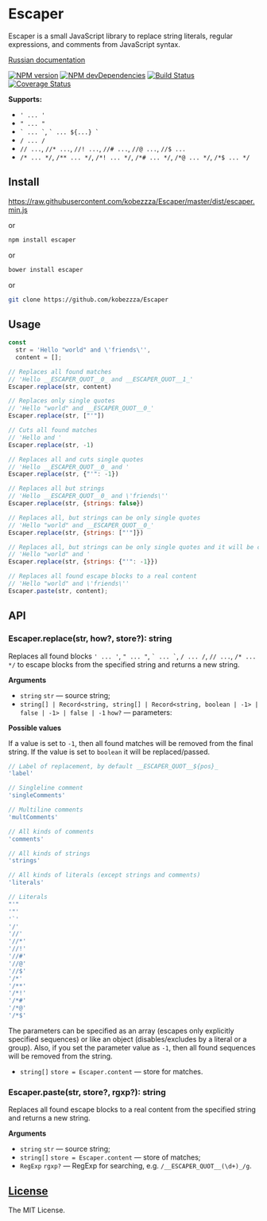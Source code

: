 Escaper
=======

Escaper is a small JavaScript library to replace string literals, regular expressions, and comments from JavaScript syntax.

[Russian documentation](https://github.com/kobezzza/Escaper/blob/master/README.ru.md)

[![NPM version](http://img.shields.io/npm/v/escaper.svg?style=flat)](http://badge.fury.io/js/escaper)
[![NPM devDependencies](http://img.shields.io/david/dev/kobezzza/Escaper.svg?style=flat)](https://david-dm.org/kobezzza/Escaper?type=dev)
[![Build Status](http://img.shields.io/travis/kobezzza/Escaper.svg?style=flat&branch=master)](https://travis-ci.org/kobezzza/Escaper)
[![Coverage Status](http://img.shields.io/coveralls/kobezzza/Escaper.svg?style=flat)](https://coveralls.io/r/kobezzza/Escaper?branch=master)

**Supports:**

* `' ... '`
* `" ... "`
* `` ` ... ` ``, `` ` ... ${...} ` ``
* `/ ... /`
* `// ...`, `//* ...`, `//! ...`, `//# ...`, `//@ ...`, `//$ ...`
* `/* ... */`, `/** ... */`, `/*! ... */`, `/*# ... */`, `/*@ ... */`, `/*$ ... */`

## Install

https://raw.githubusercontent.com/kobezzza/Escaper/master/dist/escaper.min.js

or

```bash
npm install escaper
```

or

```bash
bower install escaper
```

or

```bash
git clone https://github.com/kobezzza/Escaper
```

## Usage

```js
const
  str = 'Hello "world" and \'friends\'',
  content = [];

// Replaces all found matches
// 'Hello __ESCAPER_QUOT__0_ and __ESCAPER_QUOT__1_'
Escaper.replace(str, content)

// Replaces only single quotes
// 'Hello "world" and __ESCAPER_QUOT__0_'
Escaper.replace(str, ["'"])

// Cuts all found matches
// 'Hello and '
Escaper.replace(str, -1)

// Replaces all and cuts single quotes
// 'Hello __ESCAPER_QUOT__0_ and '
Escaper.replace(str, {"'": -1})

// Replaces all but strings
// 'Hello __ESCAPER_QUOT__0_ and \'friends\''
Escaper.replace(str, {strings: false})

// Replaces all, but strings can be only single quotes
// 'Hello "world" and __ESCAPER_QUOT__0_'
Escaper.replace(str, {strings: ["'"]})

// Replaces all, but strings can be only single quotes and it will be cut
// 'Hello "world" and '
Escaper.replace(str, {strings: {"'": -1}})

// Replaces all found escape blocks to a real content
// 'Hello "world" and \'friends\''
Escaper.paste(str, content);
```

## API
### Escaper.replace(str, how?, store?): string

Replaces all found blocks `' ... '`, `" ... "`, `` ` ... ` ``, `/ ... /`, `// ...`, `/* ... */` to
escape blocks from the specified string and returns a new string.

**Arguments**

* `string` `str` — source string;
* `string[] | Record<string, string[] | Record<string, boolean | -1> | false | -1> | false | -1` `how?` —  parameters:

**Possible values**

If a value is set to `-1`, then all found matches will be removed from the final string.
If the value is set to `boolean` it will be replaced/passed.

```js
// Label of replacement, by default __ESCAPER_QUOT__${pos}_
'label'

// Singleline comment
'singleComments'

// Multiline comments
'multComments'

// All kinds of comments
'comments'

// All kinds of strings
'strings'

// All kinds of literals (except strings and comments)
'literals'

// Literals
"'"
'"'
'`'
'/'
'//'
'//*'
'//!'
'//#'
'//@'
'//$'
'/*'
'/**'
'/*!'
'/*#'
'/*@'
'/*$'
```

The parameters can be specified as an array (escapes only explicitly specified sequences)
or like an object (disables/excludes by a literal or a group). Also, if you set the parameter value as `-1`,
then all found sequences will be removed from the string.

* `string[]` `store = Escaper.content` — store for matches.

### Escaper.paste(str, store?, rgxp?): string

Replaces all found escape blocks to a real content from the specified string and returns a new string.

**Arguments**

* `string` `str` — source string;
* `string[]` `store = Escaper.content` — store of matches;
* `RegExp` `rgxp?` — RegExp for searching, e.g. `/__ESCAPER_QUOT__(\d+)_/g`.

## [License](https://github.com/kobezzza/Escaper/blob/master/LICENSE)

The MIT License.
